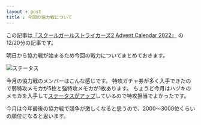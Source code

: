 ```yaml
---
layout : post
title : 今回の協力戦について
---
```


この記事は[『スクールガールストライカーズ2 Advent Calendar 2022』](https://adventar.org/calendars/8200) の12/20分の記事です。

明日から協力戦が始まるため今回の戦力についてまとめておきます。

![ステータス](/SchoolGirlStrikersAdventCalendar2022/20221220.PNG)

今月の協力戦のメンバーはこんな感じです。
特攻ガチャ券が多く入手できたので弱特攻メモカが5枚と強特攻メモカが1枚あります。
ちょうど今月はハヅキのメモカを入手して[ステータスがアップ](https://kawa0x0a.github.io/SchoolGirlStrikersAdventCalendar2022/post/2022-12-06-hadukipowerup/)しているので特攻担当でよかったです。

今月は今年最後の協力戦で競争が激しくなると思うので、2000～3000位くらいの順位になると思います。
